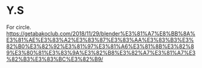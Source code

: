 # Y.S
For circle.
https://getabakoclub.com/2018/11/29/blender%E3%81%A7%E8%BB%8A%E3%81%AE%E3%83%A2%E3%83%87%E3%83%AA%E3%83%B3%E3%82%B0%E3%82%92%E3%81%97%E3%81%A6%E3%81%8B%E3%82%89%E3%80%81%E3%83%9A%E3%82%B8%E3%82%A7%E3%81%A7%E3%82%B3%E3%83%BC%E3%82%B9/
